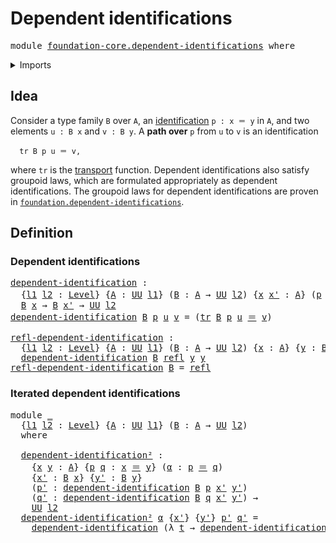 # Dependent identifications

<pre class="Agda"><a id="38" class="Keyword">module</a> <a id="45" href="foundation-core.dependent-identifications.html" class="Module">foundation-core.dependent-identifications</a> <a id="87" class="Keyword">where</a>
</pre>
<details><summary>Imports</summary>

<pre class="Agda"><a id="143" class="Keyword">open</a> <a id="148" class="Keyword">import</a> <a id="155" href="foundation.universe-levels.html" class="Module">foundation.universe-levels</a>

<a id="183" class="Keyword">open</a> <a id="188" class="Keyword">import</a> <a id="195" href="foundation-core.identity-types.html" class="Module">foundation-core.identity-types</a>
<a id="226" class="Keyword">open</a> <a id="231" class="Keyword">import</a> <a id="238" href="foundation-core.transport-along-identifications.html" class="Module">foundation-core.transport-along-identifications</a>
</pre>
</details>

## Idea

Consider a type family `B` over `A`, an
[identification](foundation-core.identity-types.md) `p : x ＝ y` in `A`, and two
elements `u : B x` and `v : B y`. A **path over** `p` from `u` to `v` is an
identification

```text
  tr B p u ＝ v,
```

where `tr` is the
[transport](foundation-core.transport-along-identifications.md) function.
Dependent identifications also satisfy groupoid laws, which are formulated
appropriately as dependent identifications. The groupoid laws for dependent
identifications are proven in
[`foundation.dependent-identifications`](foundation.dependent-identifications.md).

## Definition

### Dependent identifications

<pre class="Agda"><a id="dependent-identification"></a><a id="964" href="foundation-core.dependent-identifications.html#964" class="Function">dependent-identification</a> <a id="989" class="Symbol">:</a>
  <a id="993" class="Symbol">{</a><a id="994" href="foundation-core.dependent-identifications.html#994" class="Bound">l1</a> <a id="997" href="foundation-core.dependent-identifications.html#997" class="Bound">l2</a> <a id="1000" class="Symbol">:</a> <a id="1002" href="Agda.Primitive.html#591" class="Postulate">Level</a><a id="1007" class="Symbol">}</a> <a id="1009" class="Symbol">{</a><a id="1010" href="foundation-core.dependent-identifications.html#1010" class="Bound">A</a> <a id="1012" class="Symbol">:</a> <a id="1014" href="Agda.Primitive.html#320" class="Primitive">UU</a> <a id="1017" href="foundation-core.dependent-identifications.html#994" class="Bound">l1</a><a id="1019" class="Symbol">}</a> <a id="1021" class="Symbol">(</a><a id="1022" href="foundation-core.dependent-identifications.html#1022" class="Bound">B</a> <a id="1024" class="Symbol">:</a> <a id="1026" href="foundation-core.dependent-identifications.html#1010" class="Bound">A</a> <a id="1028" class="Symbol">→</a> <a id="1030" href="Agda.Primitive.html#320" class="Primitive">UU</a> <a id="1033" href="foundation-core.dependent-identifications.html#997" class="Bound">l2</a><a id="1035" class="Symbol">)</a> <a id="1037" class="Symbol">{</a><a id="1038" href="foundation-core.dependent-identifications.html#1038" class="Bound">x</a> <a id="1040" href="foundation-core.dependent-identifications.html#1040" class="Bound">x&#39;</a> <a id="1043" class="Symbol">:</a> <a id="1045" href="foundation-core.dependent-identifications.html#1010" class="Bound">A</a><a id="1046" class="Symbol">}</a> <a id="1048" class="Symbol">(</a><a id="1049" href="foundation-core.dependent-identifications.html#1049" class="Bound">p</a> <a id="1051" class="Symbol">:</a> <a id="1053" href="foundation-core.dependent-identifications.html#1038" class="Bound">x</a> <a id="1055" href="foundation-core.identity-types.html#5999" class="Function Operator">＝</a> <a id="1057" href="foundation-core.dependent-identifications.html#1040" class="Bound">x&#39;</a><a id="1059" class="Symbol">)</a> <a id="1061" class="Symbol">→</a>
  <a id="1065" href="foundation-core.dependent-identifications.html#1022" class="Bound">B</a> <a id="1067" href="foundation-core.dependent-identifications.html#1038" class="Bound">x</a> <a id="1069" class="Symbol">→</a> <a id="1071" href="foundation-core.dependent-identifications.html#1022" class="Bound">B</a> <a id="1073" href="foundation-core.dependent-identifications.html#1040" class="Bound">x&#39;</a> <a id="1076" class="Symbol">→</a> <a id="1078" href="Agda.Primitive.html#320" class="Primitive">UU</a> <a id="1081" href="foundation-core.dependent-identifications.html#997" class="Bound">l2</a>
<a id="1084" href="foundation-core.dependent-identifications.html#964" class="Function">dependent-identification</a> <a id="1109" href="foundation-core.dependent-identifications.html#1109" class="Bound">B</a> <a id="1111" href="foundation-core.dependent-identifications.html#1111" class="Bound">p</a> <a id="1113" href="foundation-core.dependent-identifications.html#1113" class="Bound">u</a> <a id="1115" href="foundation-core.dependent-identifications.html#1115" class="Bound">v</a> <a id="1117" class="Symbol">=</a> <a id="1119" class="Symbol">(</a><a id="1120" href="foundation-core.transport-along-identifications.html#729" class="Function">tr</a> <a id="1123" href="foundation-core.dependent-identifications.html#1109" class="Bound">B</a> <a id="1125" href="foundation-core.dependent-identifications.html#1111" class="Bound">p</a> <a id="1127" href="foundation-core.dependent-identifications.html#1113" class="Bound">u</a> <a id="1129" href="foundation-core.identity-types.html#5999" class="Function Operator">＝</a> <a id="1131" href="foundation-core.dependent-identifications.html#1115" class="Bound">v</a><a id="1132" class="Symbol">)</a>

<a id="refl-dependent-identification"></a><a id="1135" href="foundation-core.dependent-identifications.html#1135" class="Function">refl-dependent-identification</a> <a id="1165" class="Symbol">:</a>
  <a id="1169" class="Symbol">{</a><a id="1170" href="foundation-core.dependent-identifications.html#1170" class="Bound">l1</a> <a id="1173" href="foundation-core.dependent-identifications.html#1173" class="Bound">l2</a> <a id="1176" class="Symbol">:</a> <a id="1178" href="Agda.Primitive.html#591" class="Postulate">Level</a><a id="1183" class="Symbol">}</a> <a id="1185" class="Symbol">{</a><a id="1186" href="foundation-core.dependent-identifications.html#1186" class="Bound">A</a> <a id="1188" class="Symbol">:</a> <a id="1190" href="Agda.Primitive.html#320" class="Primitive">UU</a> <a id="1193" href="foundation-core.dependent-identifications.html#1170" class="Bound">l1</a><a id="1195" class="Symbol">}</a> <a id="1197" class="Symbol">(</a><a id="1198" href="foundation-core.dependent-identifications.html#1198" class="Bound">B</a> <a id="1200" class="Symbol">:</a> <a id="1202" href="foundation-core.dependent-identifications.html#1186" class="Bound">A</a> <a id="1204" class="Symbol">→</a> <a id="1206" href="Agda.Primitive.html#320" class="Primitive">UU</a> <a id="1209" href="foundation-core.dependent-identifications.html#1173" class="Bound">l2</a><a id="1211" class="Symbol">)</a> <a id="1213" class="Symbol">{</a><a id="1214" href="foundation-core.dependent-identifications.html#1214" class="Bound">x</a> <a id="1216" class="Symbol">:</a> <a id="1218" href="foundation-core.dependent-identifications.html#1186" class="Bound">A</a><a id="1219" class="Symbol">}</a> <a id="1221" class="Symbol">{</a><a id="1222" href="foundation-core.dependent-identifications.html#1222" class="Bound">y</a> <a id="1224" class="Symbol">:</a> <a id="1226" href="foundation-core.dependent-identifications.html#1198" class="Bound">B</a> <a id="1228" href="foundation-core.dependent-identifications.html#1214" class="Bound">x</a><a id="1229" class="Symbol">}</a> <a id="1231" class="Symbol">→</a>
  <a id="1235" href="foundation-core.dependent-identifications.html#964" class="Function">dependent-identification</a> <a id="1260" href="foundation-core.dependent-identifications.html#1198" class="Bound">B</a> <a id="1262" href="foundation-core.identity-types.html#5968" class="InductiveConstructor">refl</a> <a id="1267" href="foundation-core.dependent-identifications.html#1222" class="Bound">y</a> <a id="1269" href="foundation-core.dependent-identifications.html#1222" class="Bound">y</a>
<a id="1271" href="foundation-core.dependent-identifications.html#1135" class="Function">refl-dependent-identification</a> <a id="1301" href="foundation-core.dependent-identifications.html#1301" class="Bound">B</a> <a id="1303" class="Symbol">=</a> <a id="1305" href="foundation-core.identity-types.html#5968" class="InductiveConstructor">refl</a>
</pre>
### Iterated dependent identifications

<pre class="Agda"><a id="1363" class="Keyword">module</a> <a id="1370" href="foundation-core.dependent-identifications.html#1370" class="Module">_</a>
  <a id="1374" class="Symbol">{</a><a id="1375" href="foundation-core.dependent-identifications.html#1375" class="Bound">l1</a> <a id="1378" href="foundation-core.dependent-identifications.html#1378" class="Bound">l2</a> <a id="1381" class="Symbol">:</a> <a id="1383" href="Agda.Primitive.html#591" class="Postulate">Level</a><a id="1388" class="Symbol">}</a> <a id="1390" class="Symbol">{</a><a id="1391" href="foundation-core.dependent-identifications.html#1391" class="Bound">A</a> <a id="1393" class="Symbol">:</a> <a id="1395" href="Agda.Primitive.html#320" class="Primitive">UU</a> <a id="1398" href="foundation-core.dependent-identifications.html#1375" class="Bound">l1</a><a id="1400" class="Symbol">}</a> <a id="1402" class="Symbol">(</a><a id="1403" href="foundation-core.dependent-identifications.html#1403" class="Bound">B</a> <a id="1405" class="Symbol">:</a> <a id="1407" href="foundation-core.dependent-identifications.html#1391" class="Bound">A</a> <a id="1409" class="Symbol">→</a> <a id="1411" href="Agda.Primitive.html#320" class="Primitive">UU</a> <a id="1414" href="foundation-core.dependent-identifications.html#1378" class="Bound">l2</a><a id="1416" class="Symbol">)</a>
  <a id="1420" class="Keyword">where</a>

  <a id="1429" href="foundation-core.dependent-identifications.html#1429" class="Function">dependent-identification²</a> <a id="1455" class="Symbol">:</a>
    <a id="1461" class="Symbol">{</a><a id="1462" href="foundation-core.dependent-identifications.html#1462" class="Bound">x</a> <a id="1464" href="foundation-core.dependent-identifications.html#1464" class="Bound">y</a> <a id="1466" class="Symbol">:</a> <a id="1468" href="foundation-core.dependent-identifications.html#1391" class="Bound">A</a><a id="1469" class="Symbol">}</a> <a id="1471" class="Symbol">{</a><a id="1472" href="foundation-core.dependent-identifications.html#1472" class="Bound">p</a> <a id="1474" href="foundation-core.dependent-identifications.html#1474" class="Bound">q</a> <a id="1476" class="Symbol">:</a> <a id="1478" href="foundation-core.dependent-identifications.html#1462" class="Bound">x</a> <a id="1480" href="foundation-core.identity-types.html#5999" class="Function Operator">＝</a> <a id="1482" href="foundation-core.dependent-identifications.html#1464" class="Bound">y</a><a id="1483" class="Symbol">}</a> <a id="1485" class="Symbol">(</a><a id="1486" href="foundation-core.dependent-identifications.html#1486" class="Bound">α</a> <a id="1488" class="Symbol">:</a> <a id="1490" href="foundation-core.dependent-identifications.html#1472" class="Bound">p</a> <a id="1492" href="foundation-core.identity-types.html#5999" class="Function Operator">＝</a> <a id="1494" href="foundation-core.dependent-identifications.html#1474" class="Bound">q</a><a id="1495" class="Symbol">)</a>
    <a id="1501" class="Symbol">{</a><a id="1502" href="foundation-core.dependent-identifications.html#1502" class="Bound">x&#39;</a> <a id="1505" class="Symbol">:</a> <a id="1507" href="foundation-core.dependent-identifications.html#1403" class="Bound">B</a> <a id="1509" href="foundation-core.dependent-identifications.html#1462" class="Bound">x</a><a id="1510" class="Symbol">}</a> <a id="1512" class="Symbol">{</a><a id="1513" href="foundation-core.dependent-identifications.html#1513" class="Bound">y&#39;</a> <a id="1516" class="Symbol">:</a> <a id="1518" href="foundation-core.dependent-identifications.html#1403" class="Bound">B</a> <a id="1520" href="foundation-core.dependent-identifications.html#1464" class="Bound">y</a><a id="1521" class="Symbol">}</a>
    <a id="1527" class="Symbol">(</a><a id="1528" href="foundation-core.dependent-identifications.html#1528" class="Bound">p&#39;</a> <a id="1531" class="Symbol">:</a> <a id="1533" href="foundation-core.dependent-identifications.html#964" class="Function">dependent-identification</a> <a id="1558" href="foundation-core.dependent-identifications.html#1403" class="Bound">B</a> <a id="1560" href="foundation-core.dependent-identifications.html#1472" class="Bound">p</a> <a id="1562" href="foundation-core.dependent-identifications.html#1502" class="Bound">x&#39;</a> <a id="1565" href="foundation-core.dependent-identifications.html#1513" class="Bound">y&#39;</a><a id="1567" class="Symbol">)</a>
    <a id="1573" class="Symbol">(</a><a id="1574" href="foundation-core.dependent-identifications.html#1574" class="Bound">q&#39;</a> <a id="1577" class="Symbol">:</a> <a id="1579" href="foundation-core.dependent-identifications.html#964" class="Function">dependent-identification</a> <a id="1604" href="foundation-core.dependent-identifications.html#1403" class="Bound">B</a> <a id="1606" href="foundation-core.dependent-identifications.html#1474" class="Bound">q</a> <a id="1608" href="foundation-core.dependent-identifications.html#1502" class="Bound">x&#39;</a> <a id="1611" href="foundation-core.dependent-identifications.html#1513" class="Bound">y&#39;</a><a id="1613" class="Symbol">)</a> <a id="1615" class="Symbol">→</a>
    <a id="1621" href="Agda.Primitive.html#320" class="Primitive">UU</a> <a id="1624" href="foundation-core.dependent-identifications.html#1378" class="Bound">l2</a>
  <a id="1629" href="foundation-core.dependent-identifications.html#1429" class="Function">dependent-identification²</a> <a id="1655" href="foundation-core.dependent-identifications.html#1655" class="Bound">α</a> <a id="1657" class="Symbol">{</a><a id="1658" href="foundation-core.dependent-identifications.html#1658" class="Bound">x&#39;</a><a id="1660" class="Symbol">}</a> <a id="1662" class="Symbol">{</a><a id="1663" href="foundation-core.dependent-identifications.html#1663" class="Bound">y&#39;</a><a id="1665" class="Symbol">}</a> <a id="1667" href="foundation-core.dependent-identifications.html#1667" class="Bound">p&#39;</a> <a id="1670" href="foundation-core.dependent-identifications.html#1670" class="Bound">q&#39;</a> <a id="1673" class="Symbol">=</a>
    <a id="1679" href="foundation-core.dependent-identifications.html#964" class="Function">dependent-identification</a> <a id="1704" class="Symbol">(λ</a> <a id="1707" href="foundation-core.dependent-identifications.html#1707" class="Bound">t</a> <a id="1709" class="Symbol">→</a> <a id="1711" href="foundation-core.dependent-identifications.html#964" class="Function">dependent-identification</a> <a id="1736" href="foundation-core.dependent-identifications.html#1403" class="Bound">B</a> <a id="1738" href="foundation-core.dependent-identifications.html#1707" class="Bound">t</a> <a id="1740" href="foundation-core.dependent-identifications.html#1658" class="Bound">x&#39;</a> <a id="1743" href="foundation-core.dependent-identifications.html#1663" class="Bound">y&#39;</a><a id="1745" class="Symbol">)</a> <a id="1747" href="foundation-core.dependent-identifications.html#1655" class="Bound">α</a> <a id="1749" href="foundation-core.dependent-identifications.html#1667" class="Bound">p&#39;</a> <a id="1752" href="foundation-core.dependent-identifications.html#1670" class="Bound">q&#39;</a>
</pre>
